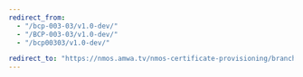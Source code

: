 ```yaml
---
redirect_from:
  - "/bcp-003-03/v1.0-dev/"
  - "/BCP-003-03/v1.0-dev/"
  - "/bcp00303/v1.0-dev/"

redirect_to: "https://nmos.amwa.tv/nmos-certificate-provisioning/branches/v1.0-dev"
---
```

